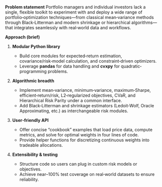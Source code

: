 **Problem statement**
Portfolio managers and individual investors lack a single, flexible toolkit to experiment with and deploy a wide range of portfolio‐optimization techniques—from classical mean‑variance methods through Black‑Litterman and modern shrinkage or hierarchical algorithms—that integrates seamlessly with real‑world data and workflows.

**Approach (brief)**

1. **Modular Python library**

   * Build core modules for expected‑return estimation, covariance/risk‑model calculation, and constraint‑driven optimizers.
   * Leverage **pandas** for data handling and **cvxpy** for quadratic‐programming problems.
2. **Algorithmic breadth**

   * Implement mean‑variance, minimum‑variance, maximum‑Sharpe, efficient‑return/risk, L2‑regularized objectives, CVaR, and Hierarchical Risk Parity under a common interface.
   * Add Black‑Litterman and shrinkage estimators (Ledoit‑Wolf, Oracle Approximating, etc.) as interchangeable risk modules.
3. **User‑friendly API**

   * Offer concise “cookbook” examples that load price data, compute metrics, and solve for optimal weights in four lines of code.
   * Provide helper functions for discretizing continuous weights into tradeable allocations.
4. **Extensibility & testing**

   * Structure code so users can plug in custom risk models or objectives.
   * Achieve near–100% test coverage on real‐world datasets to ensure reliability.
